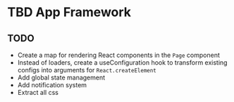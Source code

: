 # TBD App Framework

## TODO

- Create a map for rendering React components in the `Page` component
- Instead of loaders, create a useConfiguration hook to transform existing configs into arguments for `React.createElement`
- Add global state management
- Add notification system
- Extract all css
